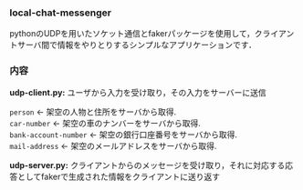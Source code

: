 ### local-chat-messenger

pythonのUDPを用いたソケット通信とfakerパッケージを使用して，クライアントサーバ間で情報をやりとりするシンプルなアプリケーションです．

### 内容
**udp-client.py:** ユーザから入力を受け取り，その入力をサーバーに送信

`person` <- 架空の人物と住所をサーバから取得.  
`car-number` <- 架空の車のナンバーをサーバから取得.  
`bank-account-number` <- 架空の銀行口座番号をサーバから取得.  
`mail-address` <- 架空のメールアドレスをサーバから取得.  

**udp-server.py:** クライアントからのメッセージを受け取り，それに対応する応答としてfakerで生成された情報をクライアントに送り返す


